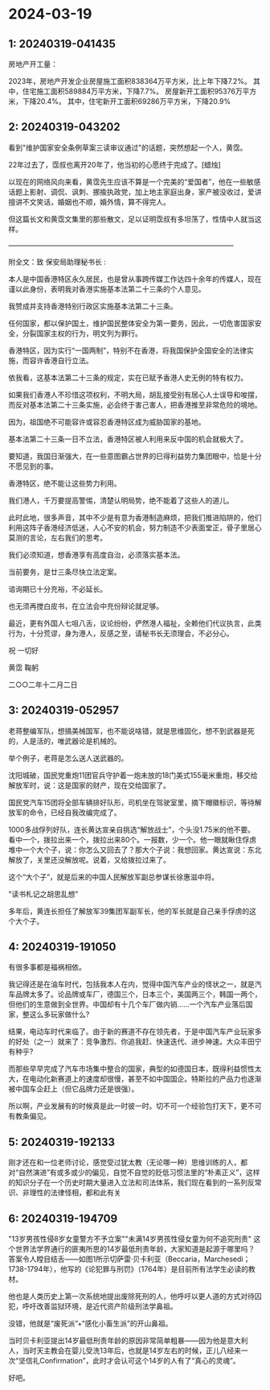 # 2024-03-19

## 1: 20240319-041435

房地产开工量：

2023年，房地产开发企业房屋施工面积838364万平方米，比上年下降7.2%。 其中，住宅施工面积589884万平方米，下降7.7%。 房屋新开工面积95376万平方米，下降20.4%。 其中，住宅新开工面积69286万平方米，下降20.9%

## 2: 20240319-043202

看到"维护国家安全条例草案三读审议通过"的话题，突然想起一个人，黄霑。

22年过去了，霑叔也离开20年了，他当初的心愿终于完成了。[蜡烛]

以现在的网络风向来看，黄霑先生应该不算是一个完美的“爱国者”，他在一些敏感话题上影射、调侃、讽刺、挪揄执政党，加上地主家庭出身，家产被没收过，爱讲擅讲不文笑话，婚姻也不顺，婚外情，算不得完人。

但这篇长文和黄霑文集里的那些散文，足以证明霑叔有多坦荡了，性情中人就当这样。

————————————————————————————————

附全文：致 保安局助理秘书长 :

本人是中国香港特区永久居民，也是曾从事跨传媒工作达四十余年的传媒人，现在谨以此身份，表明我对香港实施基本法第二十三条的个人意见。

我赞成并支持香港特别行政区实施基本法第二十三条。

任何国家，都以保护国土，维护国民整体安全为第一要务，因此，一切危害国家安全，分裂国家主权的行为，明文列为罪行。

香港特区，因为实行“一国两制”，特别不在香港，将我国保护全国安全的法律实施，而容许香港自行立法。

依我看，这基本法第二十三条的规定，实在已赋予香港人史无例的特有权力。

如果我们香港人不珍惜这项权利，不明大局，胡乱接受别有居心人士误导和唆摆，而反对基本法第二十三条实施，必会终于害己害人，把香港推至非常危险的境地。

因为，祖国绝不可能容许或容忍香港特区成为威胁国家的基地。

基本法第二十三条一日不立法，香港特区被人利用来反中国的机会就极大了。

要知道，我国日渐强大，在一些意图霸占世界的巳得利益势力集团眼中，恰是十分不愿见到的事。

香港特区，绝不能让这些势力利用。

我们港人，千万要提高警惕，清楚认明局势，绝不能着了这些人的道儿。

此时此地，很多声音，其中不少是有意为香港制造麻烦，把我们推进陷阱的，他们利用这阵子香港经济低迷，人心不安的机会，努力制造不少表面堂正，骨子里居心莫测的言论，左右我们的思考。

我们必须知道，想香港享有高度自治，必须落实基本法。

当前要务，是廿三条尽快立法定案。

谘询期已十分充裕，不必延长。

也无须再搅白皮书，在立法会中充份辩论就足够。

最近，更有外国人七咀八舌，议论纷纷，俨然港人福祉，全赖他们代议执言，此类行为，十分荒谬，身为港人，反感之至，请秘书长无须理会，不必分心。

祝 一切好

黄霑 鞠躬

二○○二年十二月二日

## 3: 20240319-052957

老蒋整编军队，想搞美械国军，也不能说啥错，就是思维固化，想不到武器是死的，人是活的，唯武器论是机械的。

举个例子，老蒋是怎么送人送武器的。

沈阳城破，国民党重炮11团官兵守护着一炮未放的18门美式155毫米重炮，移交给解放军时，说：这是国家的财产，现在交给国家了。

国民党汽车15团将全部车辆排好队形，司机坐在驾驶室里，摘下帽徽标识，等待解放军的命令，已经自我改编完成了。

1000多战俘列好队，连长黄达宣亲自挑选“解放战士”，个头没1.75米的他不要。看中一个，拨拉出来一个，拨拉出来80个。一报数，少一个。他一眼就瞅住俘虏堆中一个大个子，说：你怎么又回去了？那大个子说：我想回家。黄达宣说：东北解放了，关里还没解放呢。说着，又给拨拉过来了。

这个“大个子”，就是后来的中国人民解放军副总参谋长徐惠滋中将。

"读书札记之胡思乱想"

多年后，黄连长担任了解放军39集团军副军长，他的军长就是自己亲手俘虏的这个大个子。

## 4: 20240319-191050

有很多事都是福祸相依。

我记得还是在油车时代，包括我本人在内，觉得中国汽车产业的怪状之一，就是汽车品牌太多了。论品牌或车厂，德国三个，日本三个，美国两三个，韩国一两个，但他们的生意做到全世界。中国却有十几个车厂做内销......一个汽车产业落后国家，整这么多玩家做什么?

结果，电动车时代来临了。由于新的赛道不存在领先者，于是中国汽车产业玩家多的好处（之一）就来了：竞争激烈、你追我赶、快速迭代、进步神速。大众丰田宁有种乎?

而那些早早完成了汽车市场集中整合的国家，典型的如德国日本，既得利益惯性太大，在电动化新赛道上的速度却很慢，甚至不如中国国企。特斯拉的产品力也逐渐被中国车企赶上（但它品牌力还是很强）。

所以啊，产业发展有的时候真是此一时彼一时。切不可一个经验包打天下，更不可有教条偏见。

## 5: 20240319-192133

刚才还在和一位老师讨论，感觉受过犹太教（无论哪一种）思维训练的人，都对“自然演进”有或多或少的偏见，自觉不自觉的贬低习惯法里的“朴素正义”，这样的知识分子在一个历史时期大量进入立法和司法体系，我们现在看到的一系列反常识、非理性的法律怪相，都和此有关

## 6: 20240319-194709

"13岁男孩性侵8岁女童警方不予立案""未满14岁男孩性侵女童为何不追究刑责" 这个世界法学界通行的匪夷所思的14岁最低刑责年龄，大家知道是起源于哪里吗？答案令人瞠目结舌——如图1所示切萨雷·贝卡利亚（Beccaria，Marchesedi；1738-1794年），他写的《论犯罪与刑罚》（1764年）是目前所有法学生必读的教材。

他也是人类历史上第一次系统地提出废除死刑的人，他呼吁以更人道的方式对待囚犯，呼吁改善监狱环境，是近代资产阶级刑法学鼻祖。

没错，他就是“废死派”+“感化小畜生派”的开山鼻祖。

当时贝卡利亚提出14岁最低刑责年龄的原因非常简单粗暴——因为他是意大利人，当时天主教会在婴儿受洗13年后，也就是14岁左右的时候，正儿八经来一次“坚信礼Confirmation”，此时才会认可这个14岁的人有了“真心的灵魂”。

好吧。

